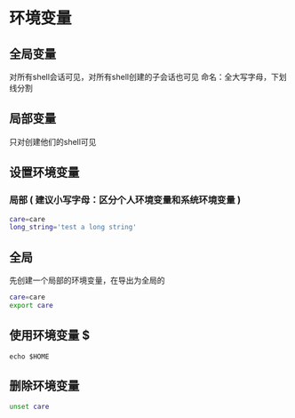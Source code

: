 # 环境变量

## 全局变量
对所有shell会话可见，对所有shell创建的子会话也可见
命名：全大写字母，下划线分割

## 局部变量
只对创建他们的shell可见

## 设置环境变量
### 局部 ( 建议小写字母：区分个人环境变量和系统环境变量 )
```bash
care=care
long_string='test a long string'
```
## 全局
先创建一个局部的环境变量，在导出为全局的
```bash
care=care
export care
```

## 使用环境变量 $
`echo $HOME`

## 删除环境变量
```bash
unset care
```